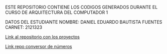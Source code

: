 ESTE REPOSITORIO CONTIENE LOS CODIGOS GENERADOS DURANTE EL CURSO DE ARQUITECTURA DEL COMPUTADOR 1

DATOS DEL ESTUDIANTE
NOMBRE: DANIEL EDUARDO BAUTISTA FUENTES
CARNET: 2121323

[Link al repositorio con los proyectos](https://github.com/PabloCoti/ac_proyecto_calculadora)

[Link repo conversor de números](https://github.com/daniel-baf/SystemNumberConverter)
